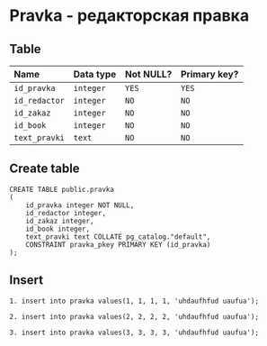 # Pravka - редакторская правка


## Table

| Name            | Data type     | Not NULL? | Primary key? |
|:--------------- |:--------------|:----------|:-------------|
| `id_pravka`     | `integer`     | `YES`     | `YES`        |
| `id_redactor`   | `integer`     | `NO`      | `NO`         |
| `id_zakaz`      | `integer`     | `NO`      | `NO`         |
| `id_book`       | `integer`     | `NO`      | `NO`         |
| `text_pravki`   | `text`        | `NO`      | `NO`         |


## Create table

```
CREATE TABLE public.pravka
(
    id_pravka integer NOT NULL,
    id_redactor integer,
    id_zakaz integer,
    id_book integer,
    text_pravki text COLLATE pg_catalog."default",
    CONSTRAINT pravka_pkey PRIMARY KEY (id_pravka)
);
```
## Insert

```
1. insert into pravka values(1, 1, 1, 1, 'uhdaufhfud uaufua');

2. insert into pravka values(2, 2, 2, 2, 'uhdaufhfud uaufua');

3. insert into pravka values(3, 3, 3, 3, 'uhdaufhfud uaufua');
```